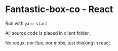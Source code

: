 # Fantastic-box-co - React

Run with `yarn start`

All source code is placed in client folder.

No redux, nor flux, nor mobx, just thinking in react.
